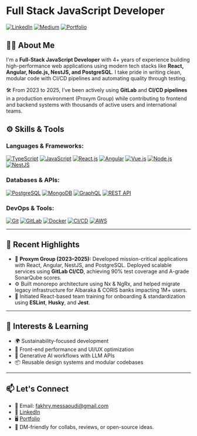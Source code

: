 # Full Stack JavaScript Developer

[![LinkedIn](https://img.shields.io/badge/LinkedIn-Connect-blue)](https://www.linkedin.com/in/97fakhreddine/)
[![Medium](https://img.shields.io/badge/Medium-Follow-orange)](https://fakhrymessaoudi.medium.com/)
[![Portfolio](https://img.shields.io/badge/Portfolio-View-9cf)](https://fakhreddine-messaoudi.netlify.app/)
## 👨‍💻 About Me

I'm a **Full-Stack JavaScript Developer** with 4+ years of experience building high-performance web applications using modern tech stacks like **React, Angular, Node.js, NestJS, and PostgreSQL**. I take pride in writing clean, modular code with CI/CD pipelines and automating quality through testing.

🛠 From 2023 to 2025, I’ve been actively using **GitLab** and **CI/CD pipelines** in a production environment (Proxym Group) while contributing to frontend and backend systems with thousands of active users and international teams.

## ⚙️ Skills & Tools

### Languages & Frameworks:
[![TypeScript](https://img.shields.io/badge/TypeScript-3178C6?style=for-the-badge&logo=typescript&logoColor=white)]()
[![JavaScript](https://img.shields.io/badge/JavaScript-F7DF1E?style=for-the-badge&logo=javascript&logoColor=black)]()
[![React.js](https://img.shields.io/badge/React.js-61DAFB?style=for-the-badge&logo=react&logoColor=white)]()
[![Angular](https://img.shields.io/badge/Angular-DD0031?style=for-the-badge&logo=angular&logoColor=white)]()
[![Vue.js](https://img.shields.io/badge/Vue.js-4FC08D?style=for-the-badge&logo=vue.js&logoColor=white)]()
[![Node.js](https://img.shields.io/badge/Node.js-43853D?style=for-the-badge&logo=node.js&logoColor=white)]()
[![NestJS](https://img.shields.io/badge/NestJS-E0234E?style=for-the-badge&logo=nestjs&logoColor=white)]()

### Databases & APIs:
[![PostgreSQL](https://img.shields.io/badge/PostgreSQL-336791?style=for-the-badge&logo=postgresql&logoColor=white)]()
[![MongoDB](https://img.shields.io/badge/MongoDB-47A248?style=for-the-badge&logo=mongodb&logoColor=white)]()
[![GraphQL](https://img.shields.io/badge/GraphQL-E10098?style=for-the-badge&logo=graphql&logoColor=white)]()
[![REST API](https://img.shields.io/badge/REST-API-orange?style=for-the-badge&logo=api&logoColor=white)]()

### DevOps & Tools:
[![Git](https://img.shields.io/badge/Git-F05032?style=for-the-badge&logo=git&logoColor=white)]()
[![GitLab](https://img.shields.io/badge/GitLab-FC6D26?style=for-the-badge&logo=gitlab&logoColor=white)]()
[![Docker](https://img.shields.io/badge/Docker-2496ED?style=for-the-badge&logo=docker&logoColor=white)]()
[![CI/CD](https://img.shields.io/badge/CI/CD-blueviolet?style=for-the-badge&logo=githubactions&logoColor=white)]()
[![AWS](https://img.shields.io/badge/AWS-232F3E?style=for-the-badge&logo=amazonaws&logoColor=white)]()

---

## 🚀 Recent Highlights

- 🏢 **Proxym Group (2023–2025):** Developed mission-critical applications with React, Angular, NestJS, and PostgreSQL. Deployed scalable services using **GitLab CI/CD**, achieving 90% test coverage and A-grade SonarQube scores.
- ⚙️ Built monorepo architecture using Nx & NgRx, and helped migrate legacy infrastructure for Albaraka & CORIS banks impacting 1M+ users.
- 🧠 Initiated React-based team training for onboarding & standardization using **ESLint**, **Husky**, and **Jest**.

---

## 🎯 Interests & Learning

- 🌍 Sustainability-focused development
- 🎨 Front-end performance and UI/UX optimization
- 🤖 Generative AI workflows with LLM APIs
- 📦 Reusable design systems and modular codebases

---

## 📫 Let's Connect

- 📧 Email: fakhry.messaoudi@gmail.com  
- 💼 [LinkedIn](https://www.linkedin.com/in/97fakhreddine)  
- 🖥️ [Portfolio](https://fakhreddine-messaoudi.netlify.app)  
- 💬 DM-friendly for collabs, reviews, or open-source ideas.

